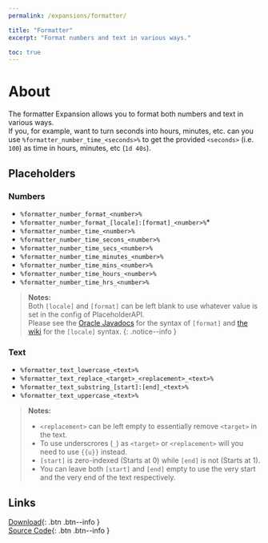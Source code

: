```yaml
---
permalink: /expansions/formatter/

title: "Formatter"
excerpt: "Format numbers and text in various ways."

toc: true
---
```


# About
The formatter Expansion allows you to format both numbers and text in various ways.  
If you, for example, want to turn seconds into hours, minutes, etc. can you use `%formatter_number_time_<seconds>%` to get the provided `<seconds>` (i.e. `100`) as time in hours, minutes, etc (`1d 40s`).

## Placeholders

### Numbers
- `%formatter_number_format_<number>%`
- `%formatter_number_format_[locale]:[format]_<number>%`*
- `%formatter_number_time_<number>%`
- `%formatter_number_time_secons_<number>%`
- `%formatter_number_time_secs_<number>%`
- `%formatter_number_time_minutes_<number>%`
- `%formatter_number_time_mins_<number>%`
- `%formatter_number_time_hours_<number>%`
- `%formatter_number_time_hrs_<number>%`

> **Notes:**  
> Both `[locale]` and `[format]` can be left blank to use whatever value is set in the config of PlaceholderAPI.  
> Please see the [Oracle Javadocs](https://docs.oracle.com/javase/7/docs/api/java/text/DecimalFormat.html) for the syntax of `[format]` and [the wiki](https://wiki.powerplugins.net/wiki/formatter-expansion/) for the `[locale]` syntax.
{: .notice--info }

### Text
- `%formatter_text_lowercase_<text>%`
- `%formatter_text_replace_<target>_<replacement>_<text>%`
- `%formatter_text_substring_[start]:[end]_<text>%`
- `%formatter_text_uppercase_<text>%`

> **Notes:**  
> - `<replacement>` can be left empty to essentially remove `<target>` in the text.
> - To use underscrores (`_`) as `<target>` or `<replacement>` will you need to use `{{u}}` instead.
> - `[start]` is zero-indexed (Starts at 0) while `[end]` is not (Starts at 1).
> - You can leave both `[start]` and `[end]` empty to use the very start and the very end of the text respectively.

## Links

[<i class="fas fa-cloud-download-alt"></i> Download](https://api.extendedclip.com/expansions/formatter){: .btn .btn--info }  
[<i class="fab fa-github"></i> Source Code](https://github.com/Andre601/Formatter-Expansion){: .btn .btn--info }